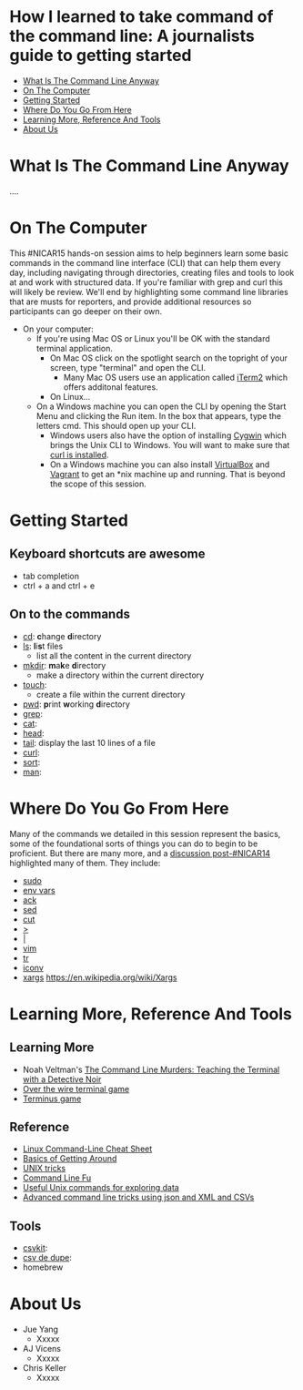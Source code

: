 How I learned to take command of the command line: A journalists guide to getting started
=========================================================================================

* [What Is The Command Line Anyway](#what-is-the-command-line-anyway)
* [On The Computer](#on-the-computer)
* [Getting Started](#getting-started)
* [Where Do You Go From Here](#where-do-you-go-from-here)
* [Learning More, Reference And Tools](#learning-more-reference-and-tools)
* [About Us](#about-us)


What Is The Command Line Anyway
===============================

....


On The Computer
===============

This #NICAR15 hands-on session aims to help beginners learn some basic commands in the command line interface (CLI) that can help them every day, including navigating through directories, creating files and tools to look at and work with structured data. If you're familiar with grep and curl this will likely be review. We'll end by highlighting some command line libraries that are musts for reporters, and provide additional resources so participants can go deeper on their own.

* On your computer:
	* If you're using Mac OS or Linux you'll be OK with the standard terminal application.
		* On Mac OS click on the spotlight search on the topright of your screen, type "terminal" and open the CLI.
			* Many Mac OS users use an application called [iTerm2](http://iterm2.com/) which offers additonal features.
		* On Linux...
	* On a Windows machine you can open the CLI by opening the Start Menu and clicking the Run item. In the box that appears, type the letters cmd. This should open up your CLI.
		* Windows users also have the option of installing [Cygwin](https://www.cygwin.com/) which brings the Unix CLI to Windows. You will want to make sure that [curl is installed](https://stackoverflow.com/questions/3647569/how-do-i-install-curl-on-cygwin).
		* On a Windows machine you can also install [VirtualBox](https://www.virtualbox.org/) and [Vagrant](https://www.vagrantup.com/) to get an *nix machine up and running. That is beyond the scope of this session.


Getting Started
===============

## Keyboard shortcuts are awesome

* tab completion
* ctrl + a and ctrl + e

## On to the commands

* [cd](#): **c**hange **d**irectory
* [ls](#): **l**i**s**t files
	* list all the content in the current directory
* [mkdir](#): **m**a**k**e **d**irectory
	* make a directory within the current directory
* [touch](#):
	* create a file within the current directory
* [pwd](http://cli.learncodethehardway.org/book/ex2.html): **p**rint **w**orking **d**irectory
* [grep](http://cli.learncodethehardway.org/book/ex18.html):
* [cat](http://cli.learncodethehardway.org/book/ex13.html):
* [head](#):
* [tail](#): display the last 10 lines of a file
* [curl](#):
* [sort](#):
* [man](#):


Where Do You Go From Here
=========================

Many of the commands we detailed in this session represent the basics, some of the foundational sorts of things you can do to begin to be proficient. But there are many more, and a [discussion post-#NICAR14](https://twitter.com/mikejcorey/status/440159788979077121) highlighted many of them. They include:

* [sudo](https://xkcd.com/149/)
* [env vars](http://cli.learncodethehardway.org/book/ex21.html)
* [ack](http://beyondgrep.com/)
* [sed](http://www.grymoire.com/Unix/sed.html)
* [cut](http://www.thegeekstuff.com/2013/06/cut-command-examples/)
* [\>](http://cli.learncodethehardway.org/book/ex15.html)
* [|](http://cli.learncodethehardway.org/book/ex15.html)
* [vim](http://www.vim.org/)
* [tr](https://en.wikipedia.org/wiki/Tr_%28Unix%29)
* [iconv](https://en.wikipedia.org/wiki/Iconv)
* [xargs](https://en.wikipedia.org/wiki/Xargs)
https://en.wikipedia.org/wiki/Xargs


Learning More, Reference And Tools
==================================

## Learning More

* Noah Veltman's [The Command Line Murders: Teaching the Terminal with a Detective Noir](http://veltman.tumblr.com/post/65613277843/the-command-line-murders-teaching-the-terminal-with-a)
* [Over the wire terminal game](http://overthewire.org/wargames/bandit/bandit0.html)
* [Terminus game](http://web.mit.edu/mprat/Public/web/Terminus/Web/main.html)

## Reference

* [Linux Command-Line Cheat Sheet](http://www.computerworld.com/s/article/print/9030259/Linux_Command_Line_Cheat_Sheet)
* [Basics of Getting Around](https://github.com/amandabee/cunyjdata/blob/master/assignments/commandline.md)
* [UNIX tricks](http://cfenollosa.com/misc/tricks.txt)
* [Command Line Fu](http://www.commandlinefu.com/commands/browse/sort-by-votes)
* [Useful Unix commands for exploring data](http://datavu.blogspot.com/2014/08/useful-unix-commands-for-exploring-data.html)
* [Advanced command line tricks using json and XML and CSVs](http://jeroenjanssens.com/2013/09/19/seven-command-line-tools-for-data-science.html)

## Tools

* [csvkit](http://csvkit.readthedocs.org/en/latest/index.html):
* [csv de dupe](https://github.com/datamade/csvdedupe):
* homebrew


About Us
========

* Jue Yang
	* Xxxxx
* AJ Vicens
	* Xxxxx
* Chris Keller
	* Xxxxx
